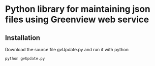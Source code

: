 Python library for maintaining json files using Greenview web service
=============

Installation
-------

Download the source file gvUpdate.py and run it with python

    python gvUpdate.py
